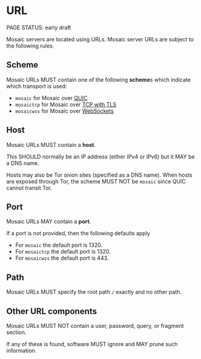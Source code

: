 # URL

<status>PAGE STATUS: early draft</status>

Mosaic servers are located using URLs. Mosaic server URLs are subject to the
following rules.

## Scheme

Mosaic URLs MUST contain one of the following **scheme**s which indicate which
transport is used:

* `mosaic` for Mosaic over [QUIC](quic.md)
* `mosaictcp` for Mosaic over [TCP with TLS](tcp.md)
* `mosaicwss` for Mosaic over [WebSockets](websockets.md)

## Host

Mosaic URLs MUST contain a **host**.

This SHOULD normally be an IP address (either IPv4 or IPv6) but it MAY be a DNS name.

Hosts may also be Tor onion sites (specified as a DNS name). When hosts are exposed
through Tor, the scheme MUST NOT be `mosaic` since QUIC cannot transit Tor.

## Port

Mosaic URLs MAY contain a **port**.

If a port is not provided, then the following defaults apply

* For `mosaic` the default port is 1320.
* For `mosaictcp` the default port is 1320.
* For `mosaicwss` the default port is 443.

## Path

Mosaic URLs MUST specify the root path `/` exactly and no other path.

## Other URL components

Mosaic URLs MUST NOT contain a user, password, query, or fragment section.

If any of these is found, software MUST ignore and MAY prune such information.
